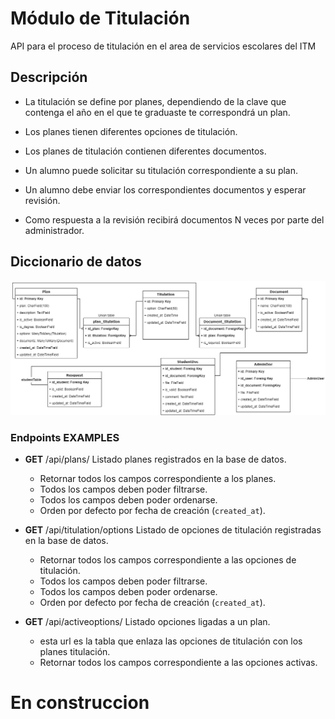 # Módulo de Titulación

API para el proceso de titulación en el area de servicios escolares del ITM

## Descripción

- La titulación se define por planes, dependiendo de la clave que contenga el año en el que te graduaste te correspondrá un plan.

- Los planes tienen diferentes opciones de titulación.

- Los planes de titulación contienen diferentes documentos.

- Un alumno puede solicitar su titulación correspondiente a su plan.

- Un alumno debe enviar los correspondientes documentos y esperar revisión.

- Como respuesta a la revisión recibirá documentos N veces por parte del administrador.

## Diccionario de datos

![Diccionario de datos](../.vuepress/public/module-titulation.png)

### Endpoints EXAMPLES

- **GET** /api/plans/ Listado planes registrados en la base de datos.
  - Retornar todos los campos correspondiente a los planes.
  - Todos los campos deben poder filtrarse.
  - Todos los campos deben poder ordenarse.
  - Orden por defecto por fecha de creación (`created_at`).


- **GET** /api/titulation/options Listado de opciones de titulación registradas en la base de datos.
  - Retornar todos los campos correspondiente a las opciones de titulación.
  - Todos los campos deben poder filtrarse.
  - Todos los campos deben poder ordenarse.
  - Orden por defecto por fecha de creación (`created_at`).

- **GET** /api/activeoptions/ Listado opciones ligadas a un plan.
  - esta url es la tabla que enlaza las opciones de titulación con los planes titulación.
  - Retornar todos los campos correspondiente a las opciones activas.

# En construccion
